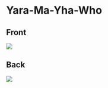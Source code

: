 # Yara-Ma-Yha-Who
 ## Front
 ![](../images/yara-ma-yha-who-front.jpg)
 ## Back
 ![](../images/yara-ma-yha-who-back.jpg)